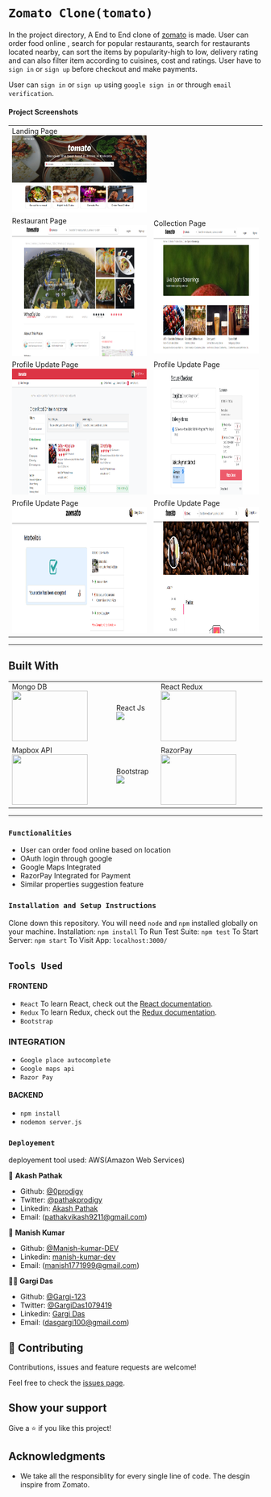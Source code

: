 # `Zomato Clone(tomato)`

In the project directory, A End to End clone of [zomato](https://www.zomato.com/) is made. User can order food online , search for popular restaurants, search for restaurants located nearby, can sort the items by popularity-high to low, delivery rating and can also filter item according to cuisines, cost and ratings. User have to `sign in` or `sign up` before checkout and make payments.

User can `sign in` or `sign up` using `google sign in` or through `email verification`.

#### Project Screenshots

<table>
  <tr>
     <td>Landing Page <img src="./screenshots/homepage.png" width=900 ></td>
  </tr>
  <tr>
    <td>Restaurant Page <img src="./screenshots/RestroPage.png" height=260 ></td>
    <td>Collection Page <img src="./screenshots/collectionPage.png" height=250 ></td>
  <tr>
  <td>Profile Update Page<img src="./screenshots/explore_new1.png" height=250></td>
   <td>Profile Update Page<img src="./screenshots/checkoutPage.png" height=250></td>
  </tr>
  <tr>
  <td>Profile Update Page<img src="./screenshots/paymentPage.png" height=250></td>
   <td>Profile Update Page<img src="./screenshots/profilePage.png" height=250></td>
  </tr>
</table>

<hr/>

## Built With

<table>
  <tr>
  <td>Mongo DB <img src="https://upload.wikimedia.org/wikipedia/commons/thumb/9/93/MongoDB_Logo.svg/1280px-MongoDB_Logo.svg.png"  height=100  width=150 ></td>
     <td>React Js  <img src="https://upload.wikimedia.org/wikipedia/commons/thumb/a/a7/React-icon.svg/1280px-React-icon.svg.png" height=100   ></td>
    <td>React Redux <img src="https://upload.wikimedia.org/wikipedia/commons/4/49/Redux.png"  height=100   width=150 ></td>
  </tr>
   <tr>
    <td>Mapbox API  <img src="https://raw.githubusercontent.com/mapbox/mapbox-gl-js-docs/publisher-production/docs/pages/assets/logo.png"  height=100  width=150  ></td>
   <td>Bootstrap <img src="https://upload.wikimedia.org/wikipedia/commons/thumb/b/b2/Bootstrap_logo.svg/768px-Bootstrap_logo.svg.png"  height=100    ></td>
    <td>RazorPay <img src="https://cdn.iconscout.com/icon/free/png-256/razorpay-1649771-1399875.png"  height=100  width=150  ></td>
  </tr>
</table>

<hr/>

### `Functionalities`

- User can order food online based on location
- OAuth login through google
- Google Maps Integrated
- RazorPay Integrated for Payment
- Similar properties suggestion feature

### `Installation and Setup Instructions`

Clone down this repository. You will need `node` and `npm` installed globally on your machine.
Installation:
`npm install`
To Run Test Suite:
`npm test`
To Start Server:
`npm start`
To Visit App:
`localhost:3000/`

## `Tools Used`

#### FRONTEND

- `React`
  To learn React, check out the [React documentation](https://reactjs.org/).
- `Redux`
  To learn Redux, check out the [Redux documentation](https://redux.js.org/).
- `Bootstrap`

### INTEGRATION

- `Google place autocomplete`
- `Google maps api`
- `Razor Pay`

#### BACKEND

- `npm install`
- `nodemon server.js`

### `Deployement`

deployement tool used: AWS(Amazon Web Services)

👤 **Akash Pathak**

- Github: [@0prodigy](https://github.com/0prodigy)
- Twitter: [@pathakprodigy](https://twitter.com/pathakprodigy)
- Linkedin: [Akash Pathak](https://www.linkedin.com/in/akash-pathak-0796a7165)
- Email: (pathakvikash9211@gmail.com)

👤 **Manish Kumar**

- Github: [@Manish-kumar-DEV](https://github.com/Manish-kumar-DEV)
- Linkedin: [manish-kumar-dev](https://www.linkedin.com/in/manish-kumar-dev/)
- Email: (manish1771999@gmail.com)

👱‍♀️ **Gargi Das**

- Github: [@Gargi-123](https://github.com/Gargi-123)
- Twitter: [@GargiDas1079419](https://twitter.com/GargiDas1079419)
- Linkedin: [Gargi Das](https://www.linkedin.com/in/gargi-das-57701b197/)
- Email: (dasgargi100@gmail.com)

## 🤝 Contributing

Contributions, issues and feature requests are welcome!

Feel free to check the [issues page](https://0prodigy.github.io/monk-arena/issues).

## Show your support

Give a ⭐️ if you like this project!

## Acknowledgments

- We take all the responsiblity for every single line of code. The desgin inspire from Zomato.

